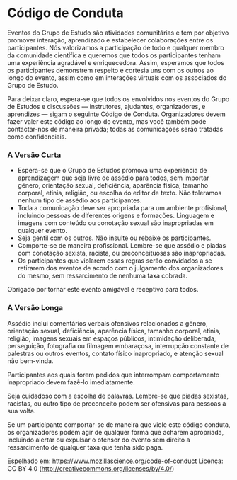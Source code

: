 # Código de Conduta

Eventos do Grupo de Estudo são atividades comunitárias e tem por objetivo promover interação, aprendizado e estabelecer colaborações entre os participantes. Nós valorizamos a participação de todo e qualquer membro da comunidade científica e queremos que todos os participantes tenham uma experiência agradável e enriquecedora. Assim, esperamos que todos os participantes demonstrem respeito e cortesia uns com os outros ao longo do evento, assim como em interações virtuais com os associados do Grupo de Estudo.

Para deixar claro, espera-se que todos os envolvidos nos eventos do Grupo de Estudos e discussões — instrutores, ajudantes, organizadores, e aprendizes — sigam o seguinte Código de Conduta. Organizadores devem fazer valer este código ao longo do evento, mas você também pode contactar-nos de maneira privada; todas as comunicações serão tratadas como confidenciais.

### A Versão Curta

 - Espera-se que o Grupo de Estudos promova uma experiência de aprendizagem que seja livre de assédio para todos, sem importar gênero, orientação sexual, deficiência, aparência física, tamanho corporal, etinia, religião, ou escolha do editor de texto. Não toleramos nenhum tipo de assédio aos participantes.
 - Toda a comunicação deve ser apropriada para um ambiente profisional, incluindo pessoas de diferentes origens e formações. Linguagem e imagens com conteúdo ou conotação sexual são inapropriadas em qualquer evento.
 - Seja gentil com os outros. Não insulte ou rebaixe os participantes.
 - Comporte-se de maneira profissional. Lembre-se que assédio e piadas com conotação sexista, racista, ou preconceituosas são inapropriadas.
 - Os participantes que violarem essas regras serão convidados a se retirarem dos eventos de acordo com o julgamento dos organizadores do mesmo, sem ressarcimento de nenhuma taxa cobrada.

Obrigado por tornar este evento amigável e receptivo para todos.

### A Versão Longa

Assédio inclui comentários verbais ofensivos relacionados a gênero,  orientação sexual, deficiência, aparência física, tamanho corporal, etinia, religião, imagens sexuais em espaços públicos, intimidação deliberada, perseguição, fotografia ou filmagem embaraçosa, interrupção constante de palestras ou outros eventos, contato físico inapropriado, e atenção sexual não bem-vinda.

Participantes aos quais forem pedidos que interrompam comportamento inapropriado devem fazê-lo imediatamente.

Seja cuidadoso com a escolha de palavras. Lembre-se que piadas sexistas, racistas, ou outro tipo de preconceito podem ser ofensivas para pessoas à sua volta.

Se um participante comportar-se de maneira que viole este código conduta, os organizadores podem agir de qualquer forma que acharem apropriada, incluindo alertar ou expulsar o ofensor do evento sem direito a ressarcimento de qualquer taxa que tenha sido paga.

Espelhado em: https://www.mozillascience.org/code-of-conduct
Licença: CC BY 4.0 (http://creativecommons.org/licenses/by/4.0/)
